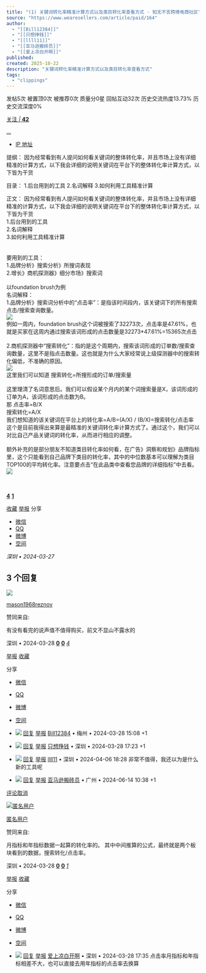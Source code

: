 ```yaml
---
title: "(1) 关键词转化率精准计算方式以及类目转化率查看方式 - 知无不言跨境电商社区"
source: "https://www.wearesellers.com/article/paid/164"
author:
  - "[[Bill12384]]"
  - "[[只想挣钱]]"
  - "[[llll11]]"
  - "[[亚马逊搬砖员]]"
  - "[[爱上凉白开啊]]"
published:
created: 2025-10-22
description: "关键词转化率精准计算方式以及类目转化率查看方式"
tags:
  - "clippings"
---
```

发帖5次 被置顶0次 被推荐0次 质量分0星 回帖互动32次 历史交流热度13.73% 历史交流深度0%

[关注 *|* **42**](https://www.wearesellers.com/article/paid/)

[...](https://www.wearesellers.com/article/paid/)

- [IP 地址](https://www.wearesellers.com/article/paid/ "113.90.234.3")

提纲： 因为经常看到有人提问如何看关键词的整体转化率，并且市场上没有详细精准的计算方式，以下我会详细的说明关键词在平台下的整体转化率计算方式，以下皆为干货

目录： 1.后台用到的工具 2.名词解释 3.如何利用工具精准计算

正文： 因为经常看到有人提问如何看关键词的整体转化率，并且市场上没有详细精准的计算方式，以下我会详细的说明关键词在平台下的整体转化率计算方式，以下皆为干货  
1.后台用到的工具  
2.名词解释  
3.如何利用工具精准计算  
   
   
要用到的工具：  
1.品牌分析》搜索分析》所搜词表现  
2.增长》商机探测器》细分市场》搜索词  
   
以foundation brush为例  
名词解释：  
1.品牌分析》搜索词分析中的“点击率”：是指该时间段内，该关键词下的所有搜索点击/搜索查询数量。  
![](https://assert.wearesellers.com/answer/20240327/b09b53298fd34fbbbb6cab20b4b80d60.jpg)  
例如一周内，foundation brush这个词被搜索了32273次，点击率是47.61%，也就是买家在这周内通过搜索该词形成的点击数量是32273\*47.61%=15365次点击  
   
2.商机探测器中“搜索转化”：指的是这个周期内，搜索该词形成的订单数/搜索查询数量，这里不是指点击数量。这也就是为什么大家经常说上级探测器中的搜索转化偏低，不准确的原因。  
![](https://assert.wearesellers.com/answer/20240327/da410b33ef0d04651b6f8347473f7848.jpg)  
这里我们可以知道 搜索转化=所搜形成的订单/搜索量  
   
这里理清了名词意思后。我们可以假设某个月内的某个词搜索量是X，该词形成的订单为A，该词形成的点击数为B。  
那 点击率=B/X  
搜索转化=A/X  
我们想知道的该关键词在平台上的转化率=A/B=(A/X) / (B/X)=搜索转化/点击率  
这个是目前我得出来算是最精准的关键词转化率计算方式了。通过这个，我们可以对比自己产品关键词的转化率，从而进行相应的调整。  
   
额外补充的是部分朋友不知道类目转化率如何看，在广告》洞察和规划》品牌指标里，这个只能看到自己品牌下类目的转化率，其中的中位数基本可以理解为类目TOP100的平均转化率。注意要点击“在此品类中查看您品牌的详细指标”中去看。  
![](https://assert.wearesellers.com/answer/20240327/8c778323e032ec3ab85fcde67cee50c6.jpg)  
   
 

[**4**](https://www.wearesellers.com/article/paid/) [**1**](https://www.wearesellers.com/article/paid/)

[收藏](https://www.wearesellers.com/article/paid/) [举报](https://www.wearesellers.com/article/paid/) 分享

- [微信](https://www.wearesellers.com/article/paid/# "分享到微信")
- [QQ](https://www.wearesellers.com/article/paid/# "分享到QQ")
- [微博](https://www.wearesellers.com/article/paid/# "分享到新浪微博")
- [空间](https://www.wearesellers.com/article/paid/# "分享到QQ空间")

*深圳 • 2024-03-27*

## 3 个回复

[![](https://wearesellers.oss-cn-shenzhen.aliyuncs.com/avatar/000/21/33/62_avatar_mid.jpg?rand1761112540)](https://www.wearesellers.com/people/mason1968reznov)

[mason1968reznov](https://www.wearesellers.com/people/mason1968reznov)

赞同来自:

有没有看完的说声值不值得购买，前文不显山不露水的

深圳 • 2024-03-28 [**0**](https://www.wearesellers.com/article/paid/) [**0**](https://www.wearesellers.com/article/paid/) [*4*](https://www.wearesellers.com/article/paid/)

[举报](https://www.wearesellers.com/article/paid/) [收藏](https://www.wearesellers.com/article/paid/)

分享

- [微信](https://www.wearesellers.com/article/paid/ "分享到微信")
- [QQ](https://www.wearesellers.com/article/paid/ "分享到QQ")
- [微博](https://www.wearesellers.com/article/paid/ "分享到新浪微博")
- [空间](https://www.wearesellers.com/article/paid/ "分享到QQ空间")

- [![](https://wearesellers.oss-cn-shenzhen.aliyuncs.com/avatar/000/12/91/00_avatar_min.jpg?rand1761112541)](https://www.wearesellers.com/people/Bill12384)
	[回复](https://www.wearesellers.com/article/paid/) [举报](https://www.wearesellers.com/article/paid/) [Bill12384](https://www.wearesellers.com/people/Bill12384) • 梅州 • 2024-03-28 15:08
	+1
- [![](https://wearesellers.oss-cn-shenzhen.aliyuncs.com/avatar/000/15/19/69_avatar_min.jpg?rand1761112541)](https://www.wearesellers.com/people/%E5%8F%AA%E6%83%B3%E6%8C%A3%E9%92%B1)
	[回复](https://www.wearesellers.com/article/paid/) [举报](https://www.wearesellers.com/article/paid/) [只想挣钱](https://www.wearesellers.com/people/%E5%8F%AA%E6%83%B3%E6%8C%A3%E9%92%B1) • 深圳 • 2024-03-28 17:23
	+1
- [![](https://wearesellers.oss-cn-shenzhen.aliyuncs.com/avatar/000/23/29/72_avatar_min.jpg?rand1761112541)](https://www.wearesellers.com/people/llll11)
	[回复](https://www.wearesellers.com/article/paid/) [举报](https://www.wearesellers.com/article/paid/) [llll11](https://www.wearesellers.com/people/llll11) • 深圳 • 2024-04-06 18:28
	非常不值得，我还以为是什么新的工具呢
- [![](https://wearesellers.oss-cn-shenzhen.aliyuncs.com/avatar/000/24/10/40_avatar_min.jpg?rand1761112541)](https://www.wearesellers.com/people/Cassielca)
	[回复](https://www.wearesellers.com/article/paid/) [举报](https://www.wearesellers.com/article/paid/) [亚马逊搬砖员](https://www.wearesellers.com/people/Cassielca) • 广州 • 2024-06-14 10:38
	+1

[评论](https://www.wearesellers.com/article/paid/)[取消](https://www.wearesellers.com/article/paid/)

[![匿名用户](https://wearesellers.oss-cn-shenzhen.aliyuncs.com/common/avatar-mid-img.png)](https://www.wearesellers.com/article/paid/)

[匿名用户](https://www.wearesellers.com/article/paid/)

赞同来自:

月指标和年指标数据一起算的转化率的。 其中中间推算的公式，最终就是两个板块看到的数据，搜索转化/点击率。

深圳 • 2024-03-28 [**0**](https://www.wearesellers.com/article/paid/) [**0**](https://www.wearesellers.com/article/paid/) [*1*](https://www.wearesellers.com/article/paid/)

[举报](https://www.wearesellers.com/article/paid/) [收藏](https://www.wearesellers.com/article/paid/)

分享

- [微信](https://www.wearesellers.com/article/paid/ "分享到微信")
- [QQ](https://www.wearesellers.com/article/paid/ "分享到QQ")
- [微博](https://www.wearesellers.com/article/paid/ "分享到新浪微博")
- [空间](https://www.wearesellers.com/article/paid/ "分享到QQ空间")

- [![](https://wearesellers.oss-cn-shenzhen.aliyuncs.com/avatar/000/20/54/09_avatar_min.jpg?rand1761112541)](https://www.wearesellers.com/people/%E7%88%B1%E4%B8%8A%E5%87%89%E7%99%BD%E5%BC%80%E5%95%8A)
	[回复](https://www.wearesellers.com/article/paid/) [举报](https://www.wearesellers.com/article/paid/) [爱上凉白开啊](https://www.wearesellers.com/people/%E7%88%B1%E4%B8%8A%E5%87%89%E7%99%BD%E5%BC%80%E5%95%8A) • 深圳 • 2024-03-28 17:35
	点击率月指标和年指标相差不大，也可以直接去用年指标的点击率去换算